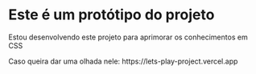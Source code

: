 <h1>Este é um protótipo do projeto</h1>
<p>Estou desenvolvendo este projeto para aprimorar os conhecimentos em CSS</p>
<p>Caso queira dar uma olhada nele: https://lets-play-project.vercel.app</p>

